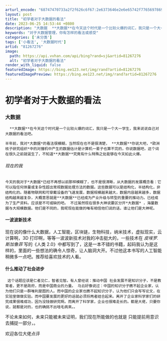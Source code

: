 ```yaml
---
arturl_encode: "68747470733a2f2f626c6f67:2e6373646e2e6e65742f77656978696e5f3432343237393730:2f61727469636c652f64657461696c732f3831323637323736"
layout: post
title: "初学者对于大数据的看法"
date: 2023-06-25 14:53:44 +0800
description: "大数据  **大数据**在今天这个时代是一个比较火爆的词汇，我只是一个大一学生，我来说说自己对大数据"
keywords: "对于大数据管理，你有怎样的看法或感受"
categories: ['未分类']
tags: ['小看法', '大数据时代']
artid: "81267276"
image:
  path: https://api.vvhan.com/api/bing?rand=sj&artid=81267276
  alt: "初学者对于大数据的看法"
render_with_liquid: false
featuredImage: https://bing.ee123.net/img/rand?artid=81267276
featuredImagePreview: https://bing.ee123.net/img/rand?artid=81267276
---
```


# 初学者对于大数据的看法

### 大数据

```
  **大数据**在今天这个时代是一个比较火爆的词汇，我只是一个大一学生，我来说说自己对大数据的看法吧。

半年前，我对*大数据*的看法很模糊，当然现在也不是很清楚， **大数据**你说大吧，*欧洲核子研究组织*中的对撞机中产生的数据估计是计算机一辈子也算不完的，你说数据吧，这个词在很久之前就诞生了，不知道**大数据**究竟有什么特殊之处能够在今天如此火爆。

```

###### 现在的我

```
今天的我对于*大数据*已经不再想以前那样模糊了，也不是很清晰，从大数据的发展概念看：它可以指任何体量或复杂性超出常规数据处理方法的数据。这些数据可以是结构化，半结构化，非结构化的。随着物联网和可穿戴设备的飞速发展，数据规模越来越大，数据内容越来越多，数据结构越来越复杂，大概意思就是**大数据**已经成为产业升级与转型的重要的推动力。已经成为了生产资料。应该是不可或缺的吧。 不过虽然现在很多大神说要区分开*大数据* ，海量数据与大规模数据。他们是不同的，我呢现在能做的唯有相信他们说的话，谁让他们是大神呢。

```

#### 一波波新技术

现在说的像什么大数据，人工智能，区块链，生物科技，纳米技术，虚拟现实，云计算啊，3D 打印啊，等等一波波新技术对我的冲击挺大的，一些技术在
*皮埃罗.斯加鲁菲*
写的《人类 2.0》中都写到了，这是一本不错的书籍，起码我认为是这样的，里面的一些想法的确令人惊奇，让人脑洞大开。不过他这本书写的人工智能稍微多一点吧。推荐给喜欢技术的人看。

#### 什么推动了社会进步

```
 这个话题应该是仁者见仁，智者见智。有人曾经说：推动中国 社会发展不是知识分子，不是教育者，更不是政府，而是中国商业的力量。 马云好像说过：中国的知识分子瞧不起企业家，认为他们只是一群唯利是图的人。而中国的企业家也瞧不起知识分子，认为他们只会写写论文，在实验室做做实验。而中国要发展的更好的话就必须将两者结合起来。离开了企业家科学家们的研究成果很难成功，因为没钱做研究啊。而离开了科学家，企业也很难走长的。都是大佬，只要你说，就都是对的，也的确挑不出啥毛病来。。

```

不论未来如何，未来只能被未来证明，我们现在所能做的也就是 只能提前用意识去捕捉一部分，。

欢迎各位大佬点评